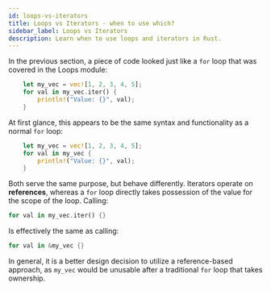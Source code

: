 ```yaml
---
id: loops-vs-iterators
title: Loops vs Iterators - when to use which?
sidebar_label: Loops vs Iterators
description: Learn when to use loops and iterators in Rust.
---
```


In the previous section, a piece of code looked just like a `for` loop that was covered in the Loops module:

```rust
    let my_vec = vec![1, 2, 3, 4, 5];
    for val in my_vec.iter() {
        println!("Value: {}", val);
    }
```

At first glance, this appears to be the same syntax and functionality as a normal `for` loop:

```rust
    let my_vec = vec![1, 2, 3, 4, 5];
    for val in my_vec {
        println!("Value: {}", val);
    }
```

Both serve the same purpose, but behave differently.  Iterators operate on **references**, whereas a `for` loop directly takes possession of the value for the scope of the loop.  Calling:

```rust
for val in my_vec.iter() {}
```

Is effectively the same as calling:

```rust
for val in &my_vec {}
```

In general, it is a better design decision to utilize a reference-based approach, as `my_vec` would be unusable after a traditional `for` loop that takes ownership.
